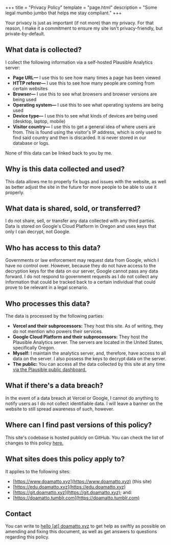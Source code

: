 +++
title = "Privacy Policy"
template = "page.html"
description = "Some legal mumbo jumbo that helps me stay compliant."
+++

Your privacy is just as important (if not more) than my privacy. For that reason, I make it a commitment to ensure my site isn't privacy-friendly, but private-by-default.

## What data is collected?
I collect the following information via a self-hosted Plausible Analytics server:
- **Page URL—** I use this to see how many times a page has been viewed
- **HTTP referer—** I use this to see how many people are coming from certain websites
- **Browser—** I use this to see what browsers and browser versions are being used
- **Operating system—** I use this to see what operating systems are being used
- **Device type—** I use this to see what kinds of devices are being used (desktop, laptop, mobile)
- **Visitor country—** I use this to get a general idea of where users are from. This is found using the visitor's IP address, which is only used to find said country and then is discarded. It is never stored in our database or logs.

None of this data can be linked back to you by me.

## Why is this data collected and used?
This data allows me to properly fix bugs and issues with the website, as well as better adjust the site in the future for more people to be able to use it properly.

## What data is shared, sold, or transferred?
I do not share, sell, or transfer any data collected with any third parties. Data is stored on Google's Cloud Platform in Oregon and uses keys that only I can decrypt, not Google.

## Who has access to this data?
Governments or law enforcement may request data from Google, which I have no control over. However, because they do not have access to the decryption keys for the data on our server, Google cannot pass any data forward. I do not respond to government requests as I do not collect any information that could be tracked back to a certain individual that could prove to be relevant in a legal scenario.

## Who processes this data?
The data is processed by the following parties:
- **Vercel and their subprocessors:** They host this site. As of writing, they do not mention who powers their services.
- **Google Cloud Platform and their subprocessors:** They host the Plausible Analytics server. The servers are located in the United States, specifically Oregon.
- **Myself:** I maintain the analytics server, and, therefore, have access to all data on the server. I also possess the keys to decrypt data on the server.
- **The public:** You can access all the data collected by this site at any time [via the Plausible public dashboard.](https://alpine.gcp.doamatto.xyz/doamatto.xyz)

## What if there's a data breach?
In the event of a data breach at Vercel or Google, I cannot do anything to notify users as I do not collect identifiable data. I will leave a banner on the website to still spread awareness of such, however.

## Where can I find past versions of this policy?
This site's codebase is hosted publicly on GitHub. You can check the list of changes to this policy [here.](https://github.com/doamatto/doamatto.xyz/blob/main/content/privacy.md)

## What sites does this policy apply to?
It applies to the following sites:
- [https://www.doamatto.xyz](https://www.doamatto.xyz) (this site)
- [https://edu.doamatto.xyz](https://edu.doamatto.xyz)
- [https://git.doamatto.xyz](https://git.doamatto.xyz); and:
- [https://doamatto.tumblr.com](https://doamatto.tumblr.com)

## Contact
You can write to [hello [at] doamatto.xyz](mailto:hello@doamatto.xyz) to get help as swiftly as possible on amending and fixing this document, as well as get answers to questions regarding this policy.

